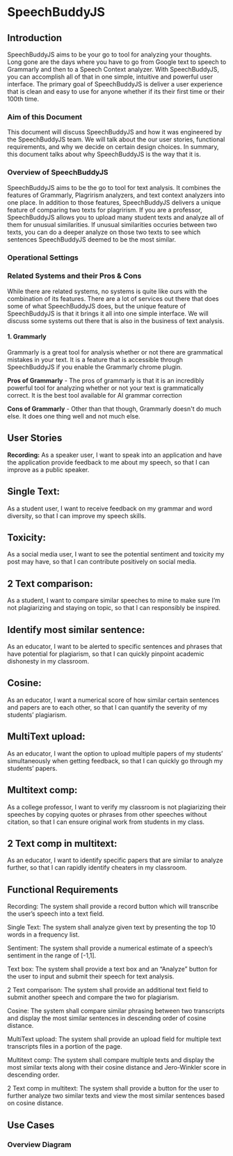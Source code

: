 # SpeechBuddyJS

## Introduction 

SpeechBuddyJS aims to be your go to tool for analyzing your thoughts. Long gone are the days where you have to go from Google text to speech to Grammarly and then to a Speech Context analyzer. With SpeechBuddyJS, you can accomplish all of that in one simple, intuitive and powerful user interface. The primary goal of SpeechBuddyJS is deliver a user experience that is clean and easy to use for anyone whether if its their first time or their 100th time. 

### Aim of this Document

This document will discuss SpeechBuddyJS and how it was engineered by the SpeechBuddyJS team. We will talk about the our user stories, functional requirements, and why we decide on certain design choices. In summary, this document talks about why SpeechBuddyJS is the way that it is. 

### Overview of SpeechBuddyJS

SpeechBuddyJS aims to be the go to tool for text analysis. It combines the features of Grammarly, Plagrirism analyzers, and text context analyzers into one place. In addition to those features, SpeechBuddyJS delivers a unique feature of comparing two texts for plagrirism. If you are a professor, SpeechBuddyJS allows you to upload many student texts and analyze all of them for unusual similarities. If unusual similarities occuries between two texts, you can do a deeper analyze on those two texts to see which sentences SpeechBuddyJS deemed to be the most similar. 

### Operational Settings 

### Related Systems and their Pros & Cons

While there are related systems, no systems is quite like ours with the combination of its features. There are a lot of services out there that does some of what SpeechBuddyJS does, but the unique feature of SpeechBuddyJS is that it brings it all into one simple interface. We will discuss some systems out there that is also in the business of text analysis. 

#### 1. Grammarly 
Grammarly is a great tool for analysis whether or not there are grammatical mistakes in your text. It is a feature that is accessible through SpeechBuddyJS if you enable the Grammarly chrome plugin. 

**Pros of Grammarly** - 
The pros of grammarly is that it is an incredibly powerful tool for analyzing whether or not your text is grammatically correct. It is the best tool available for AI grammar correction

**Cons of Grammarly** - 
Other than that though, Grammarly doesn't do much else. It does one thing well and not much else.


## User Stories
**Recording:** 
As a speaker user, I want to speak into an application and have the application provide feedback to me about my speech, so that I can improve as a public speaker. 

## Single Text:
As a student user, I want to receive feedback on my grammar and word diversity, so that I can improve my speech skills. 
	
## Toxicity:
As a social media user, I want to see the potential sentiment and toxicity my post may have, so that I can contribute positively on social media.

## 2 Text comparison:
As a student, I want to compare similar speeches to mine to make sure I’m not plagiarizing and staying on topic, so that I can responsibly be inspired.

## Identify most similar sentence:
As an educator, I want to be alerted to specific sentences and phrases that have potential for plagiarism, so that I can quickly pinpoint academic dishonesty in my classroom.

## Cosine:
As an educator, I want a numerical score of how similar certain sentences and papers are to each other, so that I can quantify the severity of my students’ plagiarism.

## MultiText upload:
As an educator, I want the option to upload multiple papers of my students’ simultaneously when getting feedback, so that I can quickly go through my students’ papers. 

## Multitext comp:
As a college professor, I want to verify my classroom is not plagiarizing their speeches by copying quotes or phrases from other speeches without citation, so that I can ensure original work from students in my class. 

## 2 Text comp in multitext:
As an educator, I want to identify specific papers that are similar to analyze further, so that I can rapidly identify cheaters in my classroom.

## Functional Requirements 
Recording: 
The system shall provide a record button which will transcribe the user’s speech into a text field.

Single Text:
The system shall analyze given text by presenting the top 10 words in a frequency list.

Sentiment:
The system shall provide a numerical estimate of a speech’s sentiment in the range of [-1,1].
	
Text box:
The system shall provide a text box and an “Analyze” button for the user to input and submit their speech for text analysis.

2 Text comparison:
The system shall provide an additional text field to submit another speech and compare the two for plagiarism. 


Cosine:
The system shall compare similar phrasing between two transcripts and display the most similar sentences in descending order of cosine distance. 

MultiText upload:
The system shall provide an upload field for multiple text transcripts files in a portion of the page. 

Multitext comp:
The system shall compare multiple texts and display the most similar texts along with their cosine distance and Jero-Winkler score in descending order. 

2 Text comp in multitext:
The system shall provide a button for the user to further analyze two similar texts and view the most similar sentences based on cosine distance. 

## Use Cases 
 
### Overview Diagram
